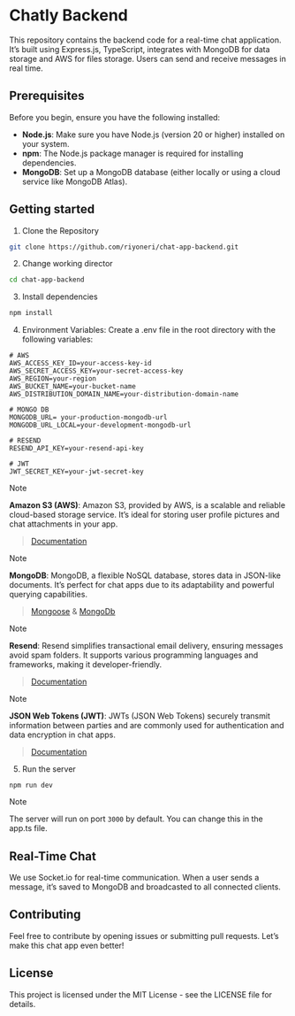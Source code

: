 # Chatly Backend

This repository contains the backend code for a real-time chat application. It’s built using Express.js, TypeScript, integrates with MongoDB for data storage and AWS for files storage. Users can send and receive messages in real time.

## Prerequisites

Before you begin, ensure you have the following installed:

- **Node.js**: Make sure you have Node.js (version 20 or higher) installed on your system.
- **npm**: The Node.js package manager is required for installing dependencies.
- **MongoDB**: Set up a MongoDB database (either locally or using a cloud service like MongoDB Atlas).

## Getting started

1. Clone the Repository

```bash
git clone https://github.com/riyoneri/chat-app-backend.git
```

2. Change working director

```bash
cd chat-app-backend
```

3. Install dependencies

```bash
npm install
```

4. Environment Variables: Create a .env file in the root directory with the following variables:

```
# AWS
AWS_ACCESS_KEY_ID=your-access-key-id
AWS_SECRET_ACCESS_KEY=your-secret-access-key
AWS_REGION=your-region
AWS_BUCKET_NAME=your-bucket-name
AWS_DISTRIBUTION_DOMAIN_NAME=your-distribution-domain-name

# MONGO DB
MONGODB_URL= your-production-mongodb-url
MONGODB_URL_LOCAL=your-development-mongodb-url

# RESEND
RESEND_API_KEY=your-resend-api-key

# JWT
JWT_SECRET_KEY=your-jwt-secret-key
```

> [!NOTE]
> **Amazon S3 (AWS)**: Amazon S3, provided by AWS, is a scalable and reliable cloud-based storage service. It’s ideal for storing user profile pictures and chat attachments in your app.
>
> > [Documentation](https://docs.aws.amazon.com/AmazonS3/latest/API/Welcome.html)

> [!NOTE]
> **MongoDB**: MongoDB, a flexible NoSQL database, stores data in JSON-like documents. It’s perfect for chat apps due to its adaptability and powerful querying capabilities.
>
> > [Mongoose](https://mongoosejs.com/docs/) &
> > [MongoDb](https://www.mongodb.com/docs/atlas/app-services/functions/mongodb/api/)

> [!NOTE]
> **Resend**: Resend simplifies transactional email delivery, ensuring messages avoid spam folders. It supports various programming languages and frameworks, making it developer-friendly.
>
> > [Documentation](https://resend.com/docs/send-with-nodejs)

> [!NOTE]
> **JSON Web Tokens (JWT)**: JWTs (JSON Web Tokens) securely transmit information between parties and are commonly used for authentication and data encryption in chat apps.
>
> > [Documentation](https://www.npmjs.com/package/jsonwebtoken)

5. Run the server

```
npm run dev
```

> [!NOTE]
> The server will run on port `3000` by default. You can change this in the app.ts file.

## Real-Time Chat

We use Socket.io for real-time communication. When a user sends a message, it’s saved to MongoDB and broadcasted to all connected clients.

## Contributing

Feel free to contribute by opening issues or submitting pull requests. Let’s make this chat app even better!

## License

This project is licensed under the MIT License - see the LICENSE file for details.
